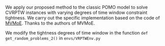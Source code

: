We apply our proposed method to the classic POMO model to solve CVRPTW instances with varying degrees of time window constraint tightness.
We carry out the specific implementation based on the code of [MVMoE](https://github.com/RoyalSkye/Routing-MVMoE).
Thanks to the authors of MVMoE.


We modify the tightness degrees of time window in the function `def get_random_problems_2()` in `envs/VRPTWEnv.py`



